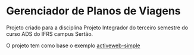 # Gerenciador de Planos de Viagens

Projeto criado para a disciplina Projeto Integrador do terceiro semestre
do curso ADS do IFRS campus Sertão.

O projeto tem como base o exemplo [activeweb-simple](https://github.com/javalite/activeweb-simple)
 
